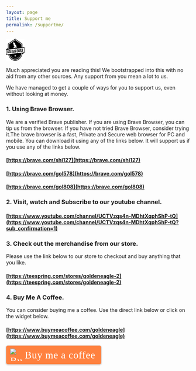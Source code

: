 ```yaml
---
layout: page
title: Support me
permalink: /supportme/
---
```


<img src="/images/logo.jpg" alt="the golden eagle" width="50" height="60">

Much appreciated you are reading this!
We bootstrapped into this with no aid from any other sources. Any support from you mean a lot to us.

We have managed to get a couple of ways for you to support us, even without looking at money.

### 1. Using Brave Browser.

We are a verified Brave publisher. If you are using Brave Browser, you can tip us from the browser.
If you have not tried Brave Browser, consider trying it.The brave browser is a fast, Private and Secure web browser for PC and mobile.
You can download it using any of the links below. It will support us if you use any of the links below.

#### [https://brave.com/shi127](https://brave.com/shi127)
#### [https://brave.com/gol578](https://brave.com/gol578)
#### [https://brave.com/gol808](https://brave.com/gol808)

### 2. Visit, watch and Subscribe to our youtube channel.
#### [https://www.youtube.com/channel/UCTVzqs4n-MDhtXqphShP-tQ](https://www.youtube.com/channel/UCTVzqs4n-MDhtXqphShP-tQ?sub_confirmation=1)

### 3. Check out the merchandise from our store.
Please use the link below to our store to checkout and buy anything that you like.
#### [https://teespring.com/stores/goldeneagle-2](https://teespring.com/stores/goldeneagle-2)

### 4. Buy Me A Coffee.
You can consider buying me a coffee. Use the direct link below or click on the widget below.
#### [https://www.buymeacoffee.com/goldeneagle](https://www.buymeacoffee.com/goldeneagle)

<style>.bmc-button img{height: 34px !important;width: 35px !important;margin-bottom: 1px !important;box-shadow: none !important;border: none !important;vertical-align: middle !important;}.bmc-button{padding: 7px 15px 7px 10px !important;line-height: 35px !important;height:51px !important;text-decoration: none !important;display:inline-flex !important;color:#FFFFFF !important;background-color:#FF813F !important;border-radius: 5px !important;border: 1px solid transparent !important;padding: 7px 15px 7px 10px !important;font-size: 28px !important;letter-spacing:0.6px !important;box-shadow: 0px 1px 2px rgba(190, 190, 190, 0.5) !important;-webkit-box-shadow: 0px 1px 2px 2px rgba(190, 190, 190, 0.5) !important;margin: 0 auto !important;font-family:'Cookie', cursive !important;-webkit-box-sizing: border-box !important;box-sizing: border-box !important;}.bmc-button:hover, .bmc-button:active, .bmc-button:focus {-webkit-box-shadow: 0px 1px 2px 2px rgba(190, 190, 190, 0.5) !important;text-decoration: none !important;box-shadow: 0px 1px 2px 2px rgba(190, 190, 190, 0.5) !important;opacity: 0.85 !important;color:#FFFFFF !important;}</style><link href="https://fonts.googleapis.com/css?family=Cookie" rel="stylesheet"><a class="bmc-button" target="_blank" href="https://www.buymeacoffee.com/goldeneagle"><img src="https://cdn.buymeacoffee.com/buttons/bmc-new-btn-logo.svg" alt="Buy me a coffee"><span style="margin-left:5px;font-size:28px !important;">Buy me a coffee</span></a>


